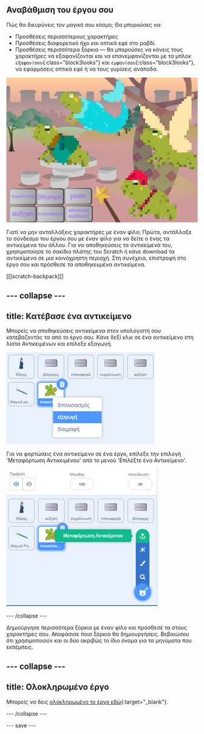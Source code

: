 ## Αναβάθμιση του έργου σου

Πώς θα διευρύνεις τον μαγικό σου κόσμο; Θα μπορούσες να:
+ Προσθέσεις περισσότερους χαρακτήρες
+ Προσθέσεις διαφορετικό ήχο και οπτικά εφέ στο ραβδί.
+ Προσθέσεις περισσότερα ξόρκια — θα μπορούσες να κάνεις τους χαρακτήρες να εξαφανίζονται και να επανεμφανίζονται με τα μπλοκ `εξαφανίσου`{:class="block3looks"} και `εμφανίσου`{:class="block3looks"}, να εφαρμόσεις οπτικά εφέ ή να τους γυρίσεις ανάποδα.

![Ένα έργο με τέσσερα αντικείμενα και πρόσθετα νέα κουμπιά ξορκιών με ορατά pixels.](images/upgrade-step.png)

Γιατί να μην ανταλλάξεις χαρακτήρες με έναν φίλο; Πρώτα, αντάλλαξε το σύνδεσμο του έργου σου με έναν φίλο για να δείτε ο ένας τα αντικείμενα του άλλου. Για να αποθηκεύσεις τα αντικείμενά του, χρησιμοποίησε το σακίδιο πλάτης του Scratch ή κάνε download τα αντικείμενα σε μια κοινόχρηστη περιοχή. Στη συνέχεια, επιστροφή στο έργο σου και πρόσθεσε τα αποθηκευμένα αντικείμενα.

[[[scratch-backpack]]]

--- collapse ---
---
title: Κατέβασε ένα αντικείμενο
---

Μπορείς να αποθηκεύσεις αντικείμενα στον υπολογιστή σου κατεβάζοντάς τα από το έργο σου. Κάνε δεξί κλικ σε ένα αντικείμενο στη λίστα Αντικειμένων και επίλεξε εξαγωγή.

![Το αναδυόμενο μενού στη λίστα αντικειμένων.](images/export-sprite.png)

Για να φορτώσεις ένα αντικείμενο σε ένα έργο, επίλεξε την επιλογή 'Μεταφόρτωση Αντικειμένου' από το μενού 'Επιλέξτε ένα Αντικείμενο'.

![Το ανεπτυγμένο μενού Επιλέξτε ένα Αντικείμενο εμφανίζει την επιλογή Μεταφόρτωση Αντικειμένου.](images/upload-sprite.png)

--- /collapse ---

Δημιούργησε περισσότερα ξόρκια με έναν φίλο και πρόσθεσέ τα στους χαρακτήρες σου. Αποφάσισε ποια ξόρκια θα δημιουργήσεις. Βεβαιώσου ότι χρησιμοποιούν και οι δύο ακριβώς το ίδιο όνομα για τα μηνύματα που εκπέμπεις.

--- collapse ---
---
title: Ολοκληρωμένο έργο
---

Μπορείς να δεις [ολοκληρωμένο το έργο εδώ](https://scratch.mit.edu/projects/656260416/){:target="_blank"}.

--- /collapse ---

--- save ---
